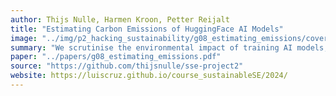```yaml
---
author: Thijs Nulle, Harmen Kroon, Petter Reijalt
title: "Estimating Carbon Emissions of HuggingFace AI Models"
image: "../img/p2_hacking_sustainability/g08_estimating_emissions/cover.png"
summary: "We scrutinise the environmental impact of training AI models, focusing on carbon emissions of HuggingFace AI models as a case study. It reveals disparities between emissions of self-reported and models trained with Autotrain, advocating for standardised reporting. A Firefox extension is proposed for estimating emissions based on model domain and dataset size. It emphasises balancing model efficiency with environmental concerns and suggests improving dataset quality and to advocate for transparent reporting practices."
paper: "../papers/g08_estimating_emissions.pdf"
source: "https://github.com/thijsnulle/sse-project2"
website: https://luiscruz.github.io/course_sustainableSE/2024/
---
```

